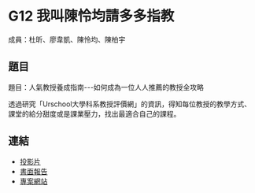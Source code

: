 G12 我叫陳怜均請多多指教
======================

成員：杜昕、廖韋凱、陳怜均、陳柏宇


## 題目

題目：人氣教授養成指南---如何成為一位人人推薦的教授全攻略

透過研究「Urschool大學科系教授評價網」的資訊，得知每位教授的教學方式、課堂的給分甜度或是課業壓力，找出最適合自己的課程。

## 連結

<!-- 請記得修改下方的相對路徑及連結 -->

- [投影片](./G12_slides.pdf)
- [書面報告](./G12_report.pdf)  
- [專案網站](https://rpubs.com/Mictu/782579)
